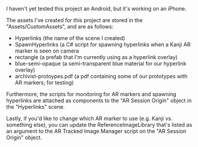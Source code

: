 I haven't yet tested this project an Android, but it's working on an iPhone.

The assets I've created for this project are stored in the "Assets/CustomAssets", and are as follows:
- Hyperlinks (the name of the scene I created)
- SpawnHyperlinks (a C# script for spawning hyperlinks when a Kanji AR marker is seen on camera
- rectangle (a prefab that I'm currently using as a hyperlink overlay)
- blue-semi-opaque (a semi-transparent blue material for our hyperlink overlay)
- archivist-protoypes.pdf (a pdf containing some of our prototypes with AR markers; for testing)

Furthermore, the scripts for monitoring for AR markers and spawning hyperlinks are attached as components to the "AR Session Origin" object in the "Hyperlinks" scene.

Lastly, if you'd like to change which AR marker to use (e.g. Kanji vs. something else), you can update the ReferenceImageLibrary that's listed as an argument to the AR Tracked Image Manager script on the "AR Session Origin" object.
